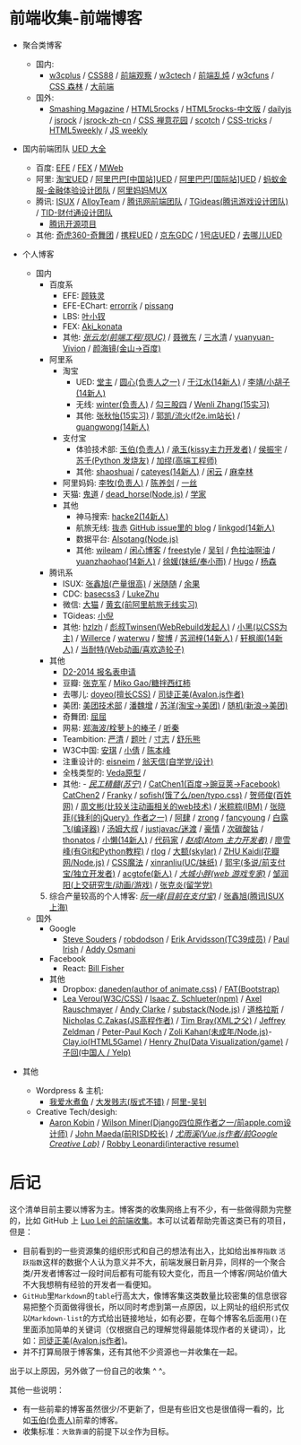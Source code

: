 # 前端收集-前端博客

- 聚合类博客
    - 国内:
        - [w3cplus](http://www.w3cplus.com/) / [CSS88](http://www.css88.com/) / [前端观察](http://www.qianduan.net/) / [w3ctech](http://www.w3ctech.com/) / [前端乱炖](http://www.html-js.com/) / [w3cfuns](http://www.w3cfuns.com/) / [CSS 森林](http://www.cssforest.org/) / [大前端](http://www.daqianduan.com/)
    - 国外:
        - [Smashing Magazine](http://www.smashingmagazine.com/) / [HTML5rocks](http://www.html5rocks.com/) / [HTML5rocks-中文版](http://www.html5rocks.com/zh/) / [dailyjs](http://dailyjs.com/) / [jsrock](http://jsrocks.org/) / [jsrock-zh-cn](http://jsrocks.org/cn/) / [CSS 禅意花园](http://www.csszengarden.com/) / [scotch](https://scotch.io/) / [CSS-tricks](https://css-tricks.com/) / [HTML5weekly](http://html5weekly.com/) / [JS weekly](http://javascriptweekly.com/)
- 国内前端团队 [UED 大全](http://rensanning.iteye.com/blog/1585046)
    - 百度: [EFE](http://efe.baidu.com) / [FEX](http://fex.baidu.com/) / [MWeb](http://mweb.baidu.com/)
    - 阿里: [淘宝UED](http://ued.taobao.org/blog/) / [阿里巴巴[中国站]UED](http://www.aliued.cn/) / [阿里巴巴[国际站]UED](http://www.aliued.com/) / [蚂蚁金服-金融体验设计团队](http://alipayifed.com) / [阿里妈妈MUX](http://mux.alimama.com/)
    - 腾讯: [ISUX](http://isux.tencent.com/) / [AlloyTeam](http://www.alloyteam.com/) / [腾讯网前端团队](http://qqfe.org/) / [TGideas(腾讯游戏设计团队)](http://tgideas.qq.com/) / [TID-财付通设计团队](http://tid.tenpay.com/)
        - [腾讯开源项目](http://tencentopen.github.io/)
    - 其他: [奇虎360-奇舞团](http://www.75team.com/) / [携程UED](http://ued.ctrip.com/blog/?cat=3) / [京东GDC](http://jdc.jd.com/about) / [1号店UED](http://ued.yhd.com/blog) / [去哪儿UED](http://ued.yhd.com/blog)

- 个人博客
    - 国内
        - 百度系
            - EFE: [顾轶灵](http://lync.in/)
            - EFE-EChart: [errorrik](http://hi.baidu.com/erik168) / [pissang](http://weibo.com/pissang)
            - LBS: [叶小钗](http://www.cnblogs.com/yexiaochai)
            - FEX: [Aki_konata](http://weibo.com/p/1005051698334494/home?from=page_100505&mod=TAB#place)
            - 其他: [_张云龙(前端工程/现UC)_](https://github.com/fouber/blog) / [聂微东](http://www.cnblogs.com/Darren_code/) / [三水清](http://js8.in/) / [yuanyuan-Vivion](http://www.bokeyy.com/) / [颜海镜(金山->百度)](http://yanhaijing.com/)
        - 阿里系
            - 淘宝
                - UED: [堂主](http://www.osmn00.com) / [圆心(负责人之一)](http://www.planabc.net/) / [于江水(14新人)](http://yujiangshui.com/) / [李靖/小胡子(14新人)](http://barretlee.com/)
                - 无线: [winter(负责人)](http://www.cnblogs.com/winter-cn) / [勾三股四](http://jiongks.name/about/) / [Wenli Zhang(15实习)](http://zhangwenli.com/)
                - 其他: [张秋怡(15实习)](http://joyeecheung.cnblogs.com/) / [郭凯/流火(f2e.im站长)](http://www.benben.cc/) / [guangwong(14新人)](http://guangwong.com/)
            - 支付宝
                - 体验技术部: [玉伯(负责人)](http://lifesinger.github.com/) / [承玉(kissy主力开发者)](http://blog.yiminghe.me/) / [侯振宇](http://www.cnblogs.com/sskyy/) / [苏千(Python 发烧友)](http://fengmk2.com/) / [加缪(高端工程师)](https://github.com/afc163)
                - 其他: [shaoshuai](http://shaoshuai.me/) / [cateyes(14新人)](http://cateyes.blue/) / [闲云](http://hotoo.me/) / [麻幸林](http://www.hsinglin.com)
            - 阿里妈妈: [李牧(负责人)](http://limu.iteye.com/) / [陈养剑](http://cyj.me/about/) / [一丝](http://www.iyunlu.com/view/)
            - 天猫: [鬼道](http://luics.com/?from=inf&wvr=5&loc=infblog) / [dead_horse(Node.js)](https://github.com/dead-horse) / [学家](http://6174.github.io/)
            - 其他
                - 神马搜索: [hacke2(14新人)](http://www.hacke2.cn/)
                - 航旅无线: [抜赤](http://jayli.github.io/) [GitHub issue里的 blog](https://github.com/jayli/jayli.github.com/issues) / [linkgod(14新人)](http://www.linkgod.net/)
                - 数据平台: [Alsotang(Node.js)](http://fxck.it)
                - 其他: [wileam](http://wileam.com/) / [闲心博客](http://sentsin.com/) / [freestyle](http://freestyle21.cn/about/) / [吴钊](http://www.neoease.com/) / [色拉油啊油](http://www.cnblogs.com/dolphinX/) / [yuanzhaohao(14新人)](http://www.yuanzhaohao.com/) / [徐媛(妹纸/奉小雨)](http://xuyuan923.github.io/) / [Hugo](http://www.ghugo.com/) / [杨森](http://undefinedblog.com/)
        - 腾讯系
            - ISUX: [张鑫旭(产量很高)](http://www.zhangxinxu.com/) / [米随随](http://s5s5.me/) / [余果](http://yuguo.us/)
            - CDC: [basecss3](http://www.basecss.net/) / [LukeZhu](http://loo2k.com/) 
            - 微信: [大猫](http://bigc.at/) / [黄玄(前阿里航旅无线实习)](http://huangxuan.me/)
            - TGideas: [小倪](http://www.smallni.com/about/)
            - 其他: [hzlzh](http://hzlzh.io/) / [彪叔Twinsen(WebRebuild发起人)](http://www.twinsenliang.net/) / [小黑(以CSS为主)](http://xiaoho.com/) / [Willerce](http://willerce.com/) / [waterwu](http://blog.waterwu.me/) / [黎博](http://www.mxgw.info/) / [苏润梓(14新人)](http://www.surunzi.com/) / [轩枫阁(14新人)](http://www.xuanfengge.com/) / [当耐特(Web动画/喜欢造轮子)](http://weibo.com/iamleizhang)
        - 其他
            - [D2-2014 报名表申请](https://github.com/soulteary/Get-D2-2014-Ticket/tree/master/tickets)
            - 豆瓣: [张克军](http://hikejun.com/) / [Miko Gao/糖拌西红柿](http://gaowhen.com/)
            - 去哪儿: [doyeo(擅长CSS)](http://blog.doyoe.com/) / [司徒正美(Avalon.js作者)](http://www.cnblogs.com/rubylouvre/)
            - 美团: [美团技术部](http://tech.meituan.com/) / [潘魏增](http://panweizeng.com/?from=inf&wvr=5&loc=infblog) / [苏洋(淘宝->美团)](http://www.soulteary.com/)    / [随机(新浪->美团)](http://random.cnblogs.com)
            - 奇舞团: [屈屈](https://www.imququ.com/)
            - 网易: [郑海波/栓萝卜的棒子](http://leeluolee.github.io/) / [听秦](http://weibo.com/unbug)
            - Teambition: [严清](http://github.com/zensh) / [题叶](http://tiye.me) / [寸志](http://island205.com/) / [舒乐熊](http://sunebear.com/about)
            - W3C中国: [安琪](http://weibo.com/angelatw3c) / [小倩](http://weibo.com/siusinng) / [陈本峰](http://weibo.com/chenbenfeng)
            - 注重设计的: [eisneim](http://eisneim.github.io/) / [翁天信(自学党/设计)](http://blog.dandyweng.com/)
            - 全栈类型的: [Veda原型](http://www.nowamagic.net/) /
            - 其他: - [_民工精髓(苏宁)_](http://xufei.gitpress.org) / [CatChen1(百度->豌豆荚->Facebook)](http://chinese.catchen.me/) [CatChen2](http://cathsfz.cnblogs.com/) / [Franky](http://www.cnblogs.com/_franky/) / [sofish(饿了么/pen/typo.css)](http://sofi.sh/) / [贺师俊(百姓网)](http://hax.iteye.com/) / [周文彬(比较关注动画相关的web技术)](http://www.zhouwenbin.com) / [米粽粽(IBM)](http://myst729.github.io/) / [张晓菲(《锋利的jQuery》作者之一)](http://shawphy.com/) / [阿肆](http://www.ivershuo.com/) / [zrong](http://zengrong.net/) / [fancyoung](http://fancyoung.com/) / [白露飞(编译器)](http://typeof.net/) / [汤姆大叔](http://www.cnblogs.com/TomXu) / [justjavac/迷渡](http://justjavac.com/) / [豪情](http://jikey.cnblogs.com/) / [次碳酸钴](http://www.web-tinker.com/) /  [thonatos](http://www.thonatos.com/blog) / [小懒(14新人)](http://laispace.com/) / [代码家](http://blog.daimajia.com/) / [_赵成(Atom 主力开发者)_](http://cheng.guru/) / [廖雪峰(有Git和Python教程)](http://www.liaoxuefeng.com/) / [rlog](http://rlog.cn/) / [大额(skylar)](http://www.cnblogs.com/) / [ZHU Kaidi(花瓣网/Node.js)](http://xcoder.in/) / [CSS魔法](https://github.com/cssmagic/blog) / [xinranliu(UC/妹纸)](http://xinranliu.me/) / [郭宇(多说/前支付宝/独立开发者)](http://guoyu.me/) / [acgtofe(新人)](http://acgtofe.com/) / [_大城小胖(web 游戏专家)_](http://weibo.com/finscn) / [邹润阳(上交研究生/动画/游戏)](http://jerryzou.com/) / [张克炎(留学党)](http://keyanzhang.com/)
        5. 综合产量较高的个人博客: [_阮一峰(目前在支付宝)_](http://www.ruanyifeng.com/blog/) / [张鑫旭(腾讯ISUX上海)](http://www.zhangxinxu.com/)
    - 国外
        - Google
            - [Steve Souders](http://www.stevesouders.com/) / [robdodson](http://robdodson.me/) / [Erik Arvidsson(TC39成员)](http://erik.eae.net) / [Paul Irish](http://www.paulirish.com/) / [Addy Osmani](http://addyosmani.com/blog/)
        - Facebook
            - React: [Bill Fisher](http://fisherwebdev.com/about)
        - 其他
            - Dropbox: [daneden(author of animate.css)](http://daneden.me/) / [FAT(Bootstrap)](http://byfat.xxx/)
            - [Lea Verou(W3C/CSS)](http://lea.verou.me/) / [Isaac Z. Schlueter(npm)](http://izs.me/) / [Axel Rauschmayer](http://www.2ality.com/) / [Andy Clarke](http://www.stuffandnonsense.co.uk/)
 / [substack(Node.js)](http://substack.net/) / [道格拉斯](http://www.crockford.com/) / [Nicholas C.Zakas(JS高程作者)](http://www.nczonline.net/) / [Tim Bray(XML之父)](http://www.tbray.org/ongoing/) / [Jeffrey Zeldman](http://www.zeldman.com/) / [Peter-Paul Koch](http://www.webstandards.org/about/members/ppk/) / [Zoli Kahan(未成年/Node.js)](https://github.com/Zolmeister)-[Clay.io(HTML5Game)](https://clay.io/) / [Henry Zhu(Data Visualization/game)](http://henryzoo.com/) / [子回(中国人 / Yelp)](http://blog.leapoahead.com/)
- 其他
    - Wordpress & 主机:
        - [我爱水煮鱼](http://blog.wpjam.com/) / [大发贱志(版式不错)](http://fatesinger.com/) / [阿里-吴钊](http://www.neoease.com/)
    - Creative Tech/desigh:
        - [Aaron Kobin](http://www.aaronkoblin.com/) / [Wilson Miner(Django四位原作者之一/前apple.com设计师)](http://wilsonminer.com/) / [John Maeda(前RISD校长)](http://en.wikipedia.org/wiki/John_Maeda) / [_尤雨溪(Vue.js作者/前Google Creative Lab)_](http://evanyou.me/) / [Robby Leonardi(interactive resume)](http://www.rleonardi.com/)

# 后记
这个清单目前主要以博客为主。博客类的收集网络上有不少，有一些做得颇为完整的，比如 GitHub 上 [Luo Lei 的前端收集](https://github.com/foru17/front-end-collect)。本可以试着帮助完善这类已有的项目，但是：

- 目前看到的一些资源集的组织形式和自己的想法有出入，比如给出`推荐指数` `活跃指数`这样的数据个人认为意义并不大，前端发展日新月异，同样的一个聚合类/开发者博客过一段时间后都有可能有较大变化，而且一个博客/网站价值大不大我想稍有经验的开发者一看便知。
- `GitHub`里`Markdown`的`table`行高太大，像博客集这类数量比较密集的信息很容易把整个页面做得很长，所以同时考虑到第一点原因，以上网址的组织形式仅以`Markdown-list`的方式给出链接地址，如有必要，在每个博客名后面用`()`在里面添加简单的关键词（仅根据自己的理解觉得最能体现作者的关键词），比如：[司徒正美(Avalon.js作者)](http://www.cnblogs.com/rubylouvre/)。
- 并不打算局限于博客集，还有其他不少资源也一并收集在一起。

出于以上原因，另外做了一份自己的收集 ^ ^。

其他一些说明：

- 有一些前辈的博客虽然很少/不更新了，但是有些旧文也是很值得一看的，比如[玉伯(负责人)](http://lifesinger.github.com/)前辈的博客。
- 收集标准：`大致靠谱`的前提下以`全`作为目标。
